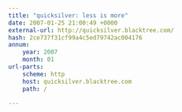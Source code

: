```yaml
---
title: "quicksilver: less is more"
date: 2007-01-25 21:00:49 +0000
external-url: http://quicksilver.blacktree.com/
hash: 2ce737f31cf99a4c5ed79742ac004176
annum:
    year: 2007
    month: 01
url-parts:
    scheme: http
    host: quicksilver.blacktree.com
    path: /

---
```



